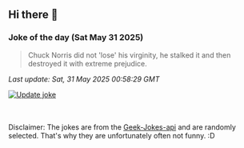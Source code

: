## Hi there 👋

### Joke of the day (Sat May 31 2025)
<!-- joke -->
>Chuck Norris did not 'lose' his virginity, he stalked it and then destroyed it with extreme prejudice.
<!-- /joke -->

*Last update: Sat, 31 May 2025 00:58:29 GMT*

[![Update joke](https://github.com/nclskfm/nclskfm/actions/workflows/joke.yml/badge.svg)](https://github.com/nclskfm/nclskfm/actions/workflows/joke.yml)

<br><br>
Disclaimer: The jokes are from the [Geek-Jokes-api](https://github.com/sameerkumar18/geek-joke-api) and are randomly selected. That's why they are unfortunately often not funny. :D
